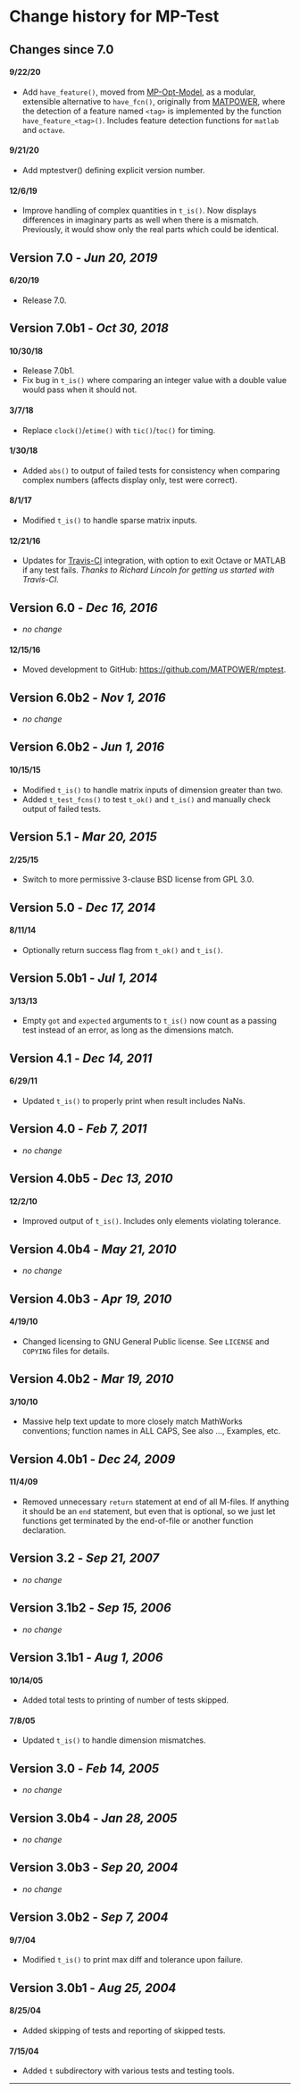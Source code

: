 Change history for MP-Test
==========================


Changes since 7.0
-----------------

#### 9/22/20
  - Add `have_feature()`, moved from [MP-Opt-Model][2], as a modular,
    extensible alternative to `have_fcn()`, originally from [MATPOWER][3],
    where the detection of a feature named `<tag>` is implemented by the
    function `have_feature_<tag>()`. Includes feature detection functions
    for `matlab` and `octave`.

#### 9/21/20
  - Add mptestver() defining explicit version number.

#### 12/6/19
  - Improve handling of complex quantities in `t_is()`. Now displays
    differences in imaginary parts as well when there is a mismatch.
    Previously, it would show only the real parts which could be identical.


Version 7.0 - *Jun 20, 2019*
----------------------------

#### 6/20/19
  - Release 7.0.


Version 7.0b1 - *Oct 30, 2018*
------------------------------

#### 10/30/18
  - Release 7.0b1.
  - Fix bug in `t_is()` where comparing an integer value with a double
    value would pass when it should not.

#### 3/7/18
  - Replace `clock()`/`etime()` with `tic()`/`toc()` for timing.

#### 1/30/18
  - Added `abs()` to output of failed tests for consistency when
    comparing complex numbers (affects display only, test were correct).

#### 8/1/17
  - Modified `t_is()` to handle sparse matrix inputs.

#### 12/21/16
  - Updates for [Travis-CI][1] integration, with option to exit Octave
    or MATLAB if any test fails.
    *Thanks to Richard Lincoln for getting us started with Travis-CI.*


Version 6.0 - *Dec 16, 2016*
----------------------------

  - _no change_

#### 12/15/16
  - Moved development to GitHub: <https://github.com/MATPOWER/mptest>.



Version 6.0b2 - *Nov 1, 2016*
-----------------------------

  - _no change_


Version 6.0b2 - *Jun 1, 2016*
-----------------------------

#### 10/15/15
  - Modified `t_is()` to handle matrix inputs of dimension
    greater than two.
  - Added `t_test_fcns()` to test `t_ok()` and `t_is()` and manually
    check output of failed tests.


Version 5.1 - *Mar 20, 2015*
----------------------------

#### 2/25/15
  - Switch to more permissive 3-clause BSD license from GPL 3.0.


Version 5.0 - *Dec 17, 2014*
----------------------------

#### 8/11/14
  - Optionally return success flag from `t_ok()` and `t_is()`.


Version 5.0b1 - *Jul 1, 2014*
-----------------------------

#### 3/13/13
  - Empty `got` and `expected` arguments to `t_is()` now
    count as a passing test instead of an error, as long as
    the dimensions match.


Version 4.1 - *Dec 14, 2011*
-----------------------------

#### 6/29/11
  - Updated `t_is()` to properly print when result includes NaNs.


Version 4.0 - *Feb 7, 2011*
---------------------------

  - _no change_


Version 4.0b5 - *Dec 13, 2010*
------------------------------

#### 12/2/10
  - Improved output of `t_is()`. Includes only elements violating
    tolerance.


Version 4.0b4 - *May 21, 2010*
------------------------------

  - _no change_


Version 4.0b3 - *Apr 19, 2010*
------------------------------

#### 4/19/10
  - Changed licensing to GNU General Public license. See
    `LICENSE` and `COPYING` files for details.


Version 4.0b2 - *Mar 19, 2010*
------------------------------

#### 3/10/10
  - Massive help text update to more closely match MathWorks
    conventions; function names in ALL CAPS, See also ..., Examples, etc.


Version 4.0b1 - *Dec 24, 2009*
------------------------------

#### 11/4/09
  - Removed unnecessary `return` statement at end of all
    M-files. If anything it should be an `end` statement, but even
    that is optional, so we just let functions get terminated by the
    end-of-file or another function declaration.


Version 3.2 - *Sep 21, 2007*
----------------------------

  - _no change_


Version 3.1b2 - *Sep 15, 2006*
------------------------------

  - _no change_


Version 3.1b1 - *Aug 1, 2006*
-----------------------------

#### 10/14/05
  - Added total tests to printing of number of tests skipped.

#### 7/8/05
  - Updated `t_is()` to handle dimension mismatches.


Version 3.0 - *Feb 14, 2005*
----------------------------

  - _no change_


Version 3.0b4 - *Jan 28, 2005*
------------------------------

  - _no change_


Version 3.0b3 - *Sep 20, 2004*
------------------------------

  - _no change_


Version 3.0b2 - *Sep 7, 2004*
-----------------------------

#### 9/7/04
  - Modified `t_is()` to print max diff and tolerance upon failure.


Version 3.0b1 - *Aug 25, 2004*
------------------------------

#### 8/25/04
  - Added skipping of tests and reporting of skipped tests.

#### 7/15/04
  - Added `t` subdirectory with various tests and testing tools.

----
[1]: https://travis-ci.org
[2]: https://github.com/MATPOWER/mp-opt-model
[3]: https://github.com/MATPOWER/matpower
